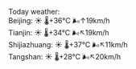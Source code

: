 Today weather:  
Beijing: ☀️   🌡️+36°C 🌬️↑19km/h  
Tianjin: ☀️   🌡️+34°C 🌬️↖19km/h  
Shijiazhuang: ☀️   🌡️+37°C 🌬️↖11km/h  
Tangshan: ☀️   🌡️+28°C 🌬️↖20km/h  
